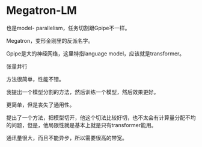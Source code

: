 # Megatron-LM

也是model- parallelism，任务切割跟Gpipe不一样。

Megatron，变形金刚里的反派名字。

Gpipe是大的神经网络，这里特指language model，应该就是transformer。

张量并行

方法很简单，性能不错。

我提出一个模型分割的方法，然后训练一个模型，然后效果更好。

更简单，但是丧失了通用性。

提出了一个方法，把模型切开，他这个切法比较好切，也不太会有计算量分配不均的问题，但是，他局限性就是基本上就是只有transformer能用。

通讯量很大，而且不能异步，所以需要很高的带宽。


